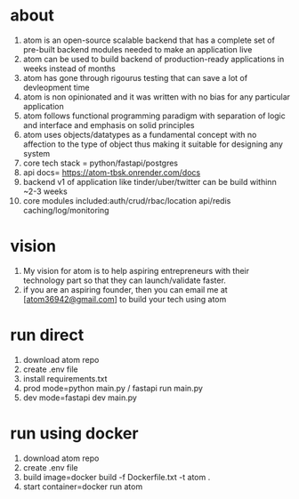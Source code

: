 # about
1. atom is an open-source scalable backend that has a complete set of pre-built backend modules needed to make an application live
2. atom can be used to build backend of production-ready applications in weeks instead of months
3. atom has gone through rigourus testing that can save a lot of devleopment time 
4. atom is non opinionated and it was written with no bias for any particular application
5. atom follows functional programming paradigm with separation of logic and interface and emphasis on solid principles
6. atom uses objects/datatypes as a fundamental concept with no affection to the type of object thus making it suitable for designing any system
7. core tech stack = python/fastapi/postgres
8. api docs= https://atom-tbsk.onrender.com/docs
9. backend v1 of application like tinder/uber/twitter can be build withinn ~2-3 weeks
10. core modules included:auth/crud/rbac/location api/redis caching/log/monitoring

# vision
1. My vision for atom is to help aspiring entrepreneurs with their technology part so that they can launch/validate faster.
2. if you are an aspiring founder, then you can email me at [atom36942@gmail.com] to build your tech using atom
   
# run direct
1. download atom repo
2. create .env file
3. install requirements.txt
4. prod mode=python main.py / fastapi run main.py
5. dev mode=fastapi dev main.py

# run using docker
1. download atom repo
2. create .env file
3. build image=docker build -f Dockerfile.txt -t atom .
5. start container=docker run atom
